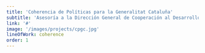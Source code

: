 ```yaml
---
title: 'Coherencia de Políticas para la Generalitat Cataluña'
subtitle: 'Asesoría a la Dirección General de Cooperación al Desarrollo y a la Agencia Catalana de Cooperación al Desarrollo en la elaboración de una hoja de Ruta de Coherencia de Políticas'
link: '#'
image: '/images/projects/cpgc.jpg'
lineOfWork: coherence
order: 1
---
```

